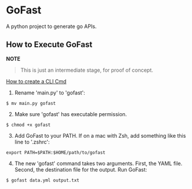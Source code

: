 # GoFast
A python project to generate go APIs.

## How to Execute GoFast
**NOTE**
> This is just an intermediate stage, for proof of concept.

[How to create a CLI Cmd](https://dbader.org/blog/how-to-make-command-line-commands-with-python)
1) Rename 'main.py' to 'gofast':
```
$ mv main.py gofast
```

2) Make sure 'gofast' has executable permission. 
```
$ chmod +x gofast
```

3) Add GoFast to your PATH. If on a mac with Zsh, add something like this line to '.zshrc':
```
export PATH=$PATH:$HOME/path/to/gofast
```

4) The new 'gofast' command takes two arguments. First, the YAML file. Second, the destination file for the output. Run GoFast: 
```
$ gofast data.yml output.txt
```
